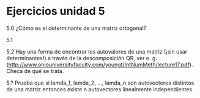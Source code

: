 # Ejercicios unidad 5

5.0 ¿Cómo es el determinante de una matriz ortogonal?

5.1  

5.2 Hay una forma de encontrar los autovalores de una matriz (¡sin usar determinantes!) a través de la descomposición QR,
ver e. g. (http://www.ohiouniversityfaculty.com/youngt/IntNumMeth/lecture17.pdf). Checa de qué se trata.


5.? Prueba que si lamda_1, lamda_2, ..., lamda_n son autovectores distintos de una matriz entonces existe n autovectores linealmente independientes.
